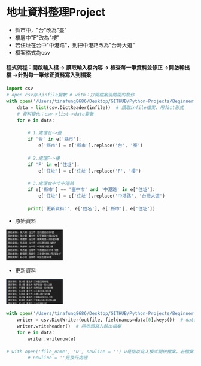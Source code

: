 # 地址資料整理Project

- 縣市中，"台"改為"臺"
- 樓層中"F"改為"樓"
- 若住址在台中"中港路"，則把中港路改為"台灣大道"
- 檔案格式為csv

#### 程式流程：開啟輸入檔 -> 讀取輸入檔內容 -> 檢查每一筆資料並修正 ->開啟輸出檔 ->針對每一筆修正資料寫入到檔案

```python
import csv
# open csv存入infile變數 # with：打開檔案後關閉的動作
with open('/Users/tinafung8686/Desktop/GITHUB/Python-Projects/Beginner Projects/Address/地址資料.csv', encoding='cp950') as infile:
    data = list(csv.DictReader(infile))  # 讀取infile檔案，用dict形式
    # 資料變化：csv->list->data變數
    for e in data:

        # 1.處理台->臺
        if '台' in e['縣市']:
            e['縣市'] = e['縣市'].replace('台', '臺')

        # 2.處理F->樓
        if 'F' in e['住址']:
            e['住址'] = e['住址'].replace('F', '樓')

        # 3.處理台中市中港路
        if e['縣市'] == '臺中市' and '中港路' in e['住址']:
            e['住址'] = e['住址'].replace('中港路', '台灣大道')

        print('更新資料:', e['姓名'], e['縣市'], e['住址'])
```
- 原始資料
  
<img src="img/01.png" width="30%">

- 更新資料

<img src="img/02.png" width="30%">


```python
with open('/Users/tinafung8686/Desktop/GITHUB/Python-Projects/Beginner Projects/Address/新地址資料.csv', 'w', newline='', encoding='cp950') as outfile:
    writer = csv.DictWriter(outfile, fieldnames=data[0].keys())  # data[0]也就是標頭，keys是鍵值
    writer.writeheader()  # 將表頭寫入輸出檔案
    for e in data:
        writer.writerow(e)

# with open('file_name', 'w', newline = '') w是指以寫入模式開啟檔案，若檔案不存在則創建，若存在則覆蓋內容
        # newline = ''是換行處理

```
